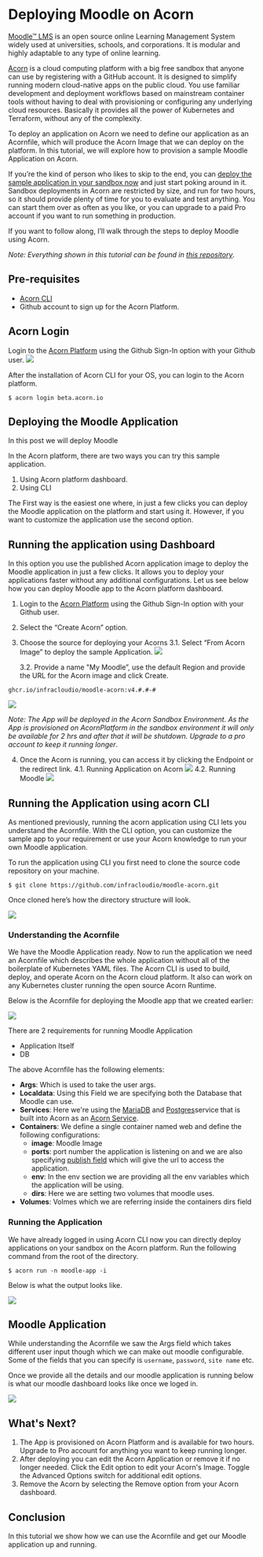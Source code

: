 # Deploying Moodle on Acorn

[Moodle™ LMS](https://moodle.org/) is an open source online Learning Management System widely used at universities, schools, and corporations. It is modular and highly adaptable to any type of online learning.

[Acorn](http://www.acorn.io) is a cloud computing platform with a big free sandbox that anyone can use by registering with a GitHub account. It is designed to simplify running modern  cloud-native apps on the public cloud. You use familiar development and deployment workflows based on mainstream container tools without having to deal with provisioning or configuring any underlying cloud resources. Basically it provides all the power of Kubernetes and Terraform, without any of the complexity.

To deploy an application on Acorn we need to define our application as an Acornfile, which will produce the Acorn Image that we can deploy on the platform.  In this tutorial, we will explore how to provision a sample Moodle Application on Acorn.

If you’re the kind of person who likes to skip to the end, you can [deploy the sample application in your sandbox now](https://acorn.io/run/ghcr.io/infracloudio/moodle-acorn:v4.3.0-1?ref=slayer321&name=moodle) and just start poking around in it.  Sandbox deployments in Acorn are restricted by size, and run for two hours, so it should provide plenty of time for you to evaluate and test anything. You can start them over as often as you like, or you can upgrade to a paid Pro account if you want to run something in production. 

If you want to follow along, I’ll walk through the steps to deploy Moodle using Acorn.

_Note: Everything shown in this tutorial can be found in [this repository](https://github.com/infracloudio/moodle-acorn.git)_.

## Pre-requisites

- [Acorn CLI](https://docs.acorn.io/installation/installing)
- Github account to sign up for the Acorn Platform.

## Acorn Login
Login to the [Acorn Platform](http://beta.acorn.io) using the Github Sign-In option with your Github user.
![](./assets/acorn-login-page.png)

After the installation of Acorn CLI for your OS, you can login to the Acorn platform.
```
$ acorn login beta.acorn.io
```

## Deploying the Moodle Application
In this post we will deploy Moodle

In the Acorn platform, there are two ways you can try this sample application.
1. Using Acorn platform dashboard.
2. Using CLI

The First way is the easiest one where, in just a few clicks you can deploy the Moodle application on the platform and start using it. However, if you want to customize the application use the second option.

## Running the application using Dashboard

In this option you use the published Acorn application image to deploy the Moodle application in just a few clicks. It allows you to deploy your applications faster without any additional configurations. Let us see below how you can deploy Moodle app to the Acorn platform dashboard.

1. Login to the [Acorn Platform](https://acorn.io/auth/login)  using the Github Sign-In option with your Github user.
2. Select the “Create Acorn” option.
3. Choose the source for deploying your Acorns
   3.1. Select “From Acorn Image” to deploy the sample Application.
![](./assets/select-from-acorn-image.png)

   3.2. Provide a name "My Moodle”, use the default Region and provide the URL for the Acorn image and click Create.
```
ghcr.io/infracloudio/moodle-acorn:v4.#.#-#
```
![](./assets/moodle-deploy-preview.png)

_Note: The App will be deployed in the Acorn Sandbox Environment. As the App is provisioned on AcornPlatform in the sandbox environment it will only be available for 2 hrs and after that it will be shutdown. Upgrade to a pro account to keep it running longer_.

4. Once the Acorn is running, you can access it by clicking the Endpoint or the redirect link.
   4.1. Running Application on Acorn
   ![](./assets/moodle-platform-dashboard.png)
   4.2. Running Moodle
   ![](./assets/moodle-dashboard.png)


## Running the Application using acorn CLI
As mentioned previously, running the acorn application using CLI lets you understand the Acornfile. With the CLI option, you can customize the sample app to your requirement or use your Acorn knowledge to run your own Moodle application.

To run the application using CLI you first need to clone the source code repository on your machine.

```
$ git clone https://github.com/infracloudio/moodle-acorn.git
```
Once cloned here’s how the directory structure will look.

![](./assests/moodle-root-dir.png)

### Understanding the Acornfile

We have the Moodle Application ready. Now to run the application we need an Acornfile which describes the whole application without all of the boilerplate of Kubernetes YAML files. The Acorn CLI is used to build, deploy, and operate Acorn on the Acorn cloud platform.  It also can work on any Kubernetes cluster running the open source Acorn Runtime. 

Below is the Acornfile for deploying the Moodle app that we created earlier:

![](./assets/moodle-acornfile.png)

There are 2 requirements for running Moodle Application
- Application Itself
- DB

The above Acornfile has the following elements:

- **Args**: Which is used to take the user args.
- **Localdata**: Using this Field we are specifying both the Database that Moodle can use. 
- **Services**: Here we're using the [MariaDB](https://github.com/acorn-io/mariadb) and [Postgres](https://github.com/acorn-io/postgres)service that is built into Acorn as an [Acorn Service](https://docs.acorn.io/reference/services).
- **Containers**: We define a single container named web and define the following configurations:
  - **image**: Moodle Image
  - **ports**: port number the application is listening on and we are also specifying [publish field](https://docs.acorn.io/reference/acornfile#ports) which will give the url to access the application.
  - **env**: In the env section we are providing all the env variables which the application will be using.
  -  **dirs**: Here we are setting two volumes that moodle uses.
- **Volumes**: Volmes which we are referring inside the containers dirs field

### Running the Application
We have already logged in using Acorn CLI now you can directly deploy applications on your sandbox on the Acorn platform. Run the following command from the root of the directory.

```
$ acorn run -n moodle-app -i
```

Below is what the output looks like.

![](./assets/moodle-local-run.png)

## Moodle Application

While understanding the Acornfile we saw the Args field which takes different user input though which we can make out moodle configurable. Some of the fields that you can specify is `username`, `password`, `site name` etc. 

Once we provide all the details and our moodle application is running below is what our moodle dashboard looks like once we loged in.

![](./assets/moodle-dashboard.png)


## What's Next?

1. The App is provisioned on Acorn Platform and is available for two hours. Upgrade to Pro account for anything you want to keep running longer.
2. After deploying you can edit the Acorn Application or remove it if no longer needed. Click the Edit option to edit your Acorn's Image. Toggle the Advanced Options switch for additional edit options.
3. Remove the Acorn by selecting the Remove option from your Acorn dashboard.

## Conclusion
In this tutorial we show how we can use the Acornfile and get our Moodle application up and running.